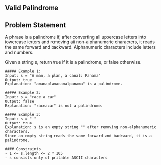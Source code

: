 ## Valid Palindrome
## Problem Statement
A phrase is a palindrome if, after converting all uppercase letters into lowercase letters and removing all non-alphanumeric characters, it reads the same forward and backward. Alphanumeric characters include letters and numbers.

Given a string s, return true if it is a palindrome, or false otherwise.

```#### Example
##### Example 1:
Input: s = "A man, a plan, a canal: Panama"
Output: true
Explanation: "amanaplanacanalpanama" is a palindrome.

##### Example 2:
Input: s = "race a car"
Output: false
Explanation: "raceacar" is not a palindrome.

##### Example 3:
Input: s = " "
Output: true
Explanation: s is an empty string "" after removing non-alphanumeric characters.
Since an empty string reads the same forward and backward, it is a palindrome.

#### Constraints
- 1 <= s.length <= 2 * 105
- s consists only of pritable ASCII characters
```